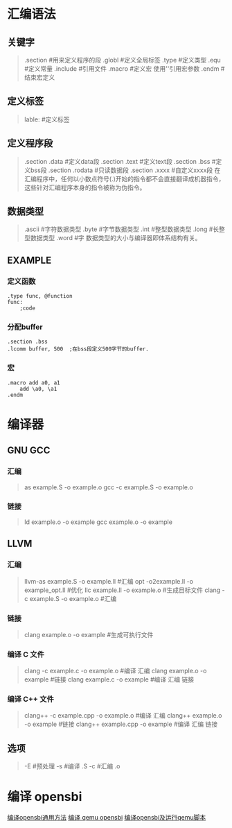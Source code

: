 # 汇编语法
## 关键字
> .section          #用来定义程序的段
> .globl            #定义全局标签
> .type             #定义类型
> .equ              #定义常量
> .include          #引用文件
> .macro            #定义宏 使用'\'引用宏参数
> .endm             #结束宏定义
## 定义标签
> lable:             #定义标签
## 定义程序段
> .section .data     #定义data段
> .section .text     #定义text段
> .section .bss      #定义bss段
> .section .rodata   #只读数据段
> .section .xxxx     #自定义xxxx段
> 在汇编程序中，任何以小数点符号(.)开始的指令都不会直接翻译成机器指令，这些针对汇编程序本身的指令被称为伪指令。
## 数据类型
> .ascii    #字符数据类型
> .byte     #字节数据类型
> .int      #整型数据类型
> .long     #长整型数据类型
> .word     #字
> 数据类型的大小与编译器即体系结构有关。
## EXAMPLE
### 定义函数
```
.type func, @function
func:
    ;code
```
### 分配buffer
```
.section .bss
.lcomm buffer, 500  ;在bss段定义500字节的buffer.
```
### 宏
```
.macro add a0, a1
    add \a0, \a1
.endm
```

# 编译器
## GNU GCC
### 汇编
> as example.S -o example.o
> gcc -c example.S -o example.o
### 链接
> ld example.o -o example
> gcc example.o -o example
## LLVM
### 汇编
> llvm-as example.S -o example.ll       #汇编
> opt -o2example.ll -o example_opt.ll   #优化
> llc example.ll -o example.o           #生成目标文件
> clang -c example.S -o example.o       #汇编
### 链接
> clang example.o -o example            #生成可执行文件
### 编译 C 文件
> clang -c example.c -o example.o       #编译 汇编
> clang example.o -o example            #链接
> clang example.c -o example            #编译 汇编 链接
### 编译 C++ 文件
> clang++ -c example.cpp -o example.o   #编译 汇编
> clang++ example.o -o example          #链接
> clang++ example.cpp -o example        #编译 汇编 链接
## 选项
> -E    #预处理
> -s    #编译 .S
> -c    #汇编 .o

# 编译 opensbi
[编译opensbi通用方法](opensbi/README.md)
[编译 qemu opensbi](opensbi/docs/platform/qemu_virt.md)
[编译opensbi及运行qemu脚本](build.sh)
